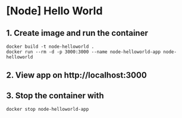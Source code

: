 # [Node] Hello World

## 1. Create image and run the container
```
docker build -t node-helloworld .
docker run --rm -d -p 3000:3000 --name node-helloworld-app node-helloworld 
```

## 2. View app on http://localhost:3000


## 3. Stop the container with

````
docker stop node-helloworld-app
````